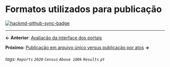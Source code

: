 # Formatos utilizados para publicação

[![hackmd-github-sync-badge](https://hackmd.io/xcImK8TCQMaxcL09iwtqmw/badge)](https://hackmd.io/xcImK8TCQMaxcL09iwtqmw)


---

**← Anterior**: <a href="https://hackmd.io/@querido-diario/report-census-qd-2020-ux-pt" target="_self">Avaliação da interface dos portais</a>

**Próximo:** <a href="https://hackmd.io/@querido-diario/report-census-qd-2020-aggregation-pt" target="_self">Publicação em arquivo único versus publicação por atos</a> **→**

###### tags: `Reports` `2020` `Census` `Above 100k` `Results` `pt`
